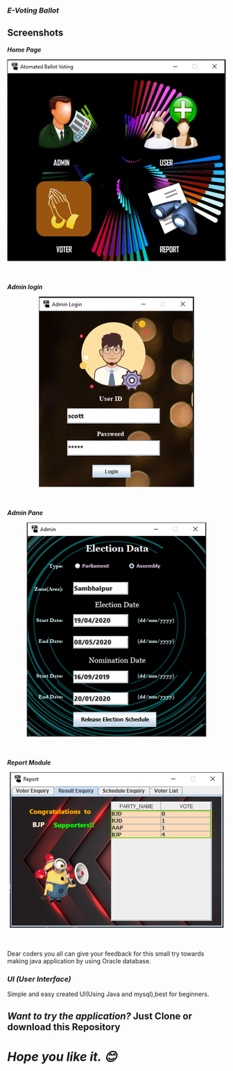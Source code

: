 
### *E-Voting Ballot*

## Screenshots


<b><i>Home Page</i></b>
  <p align="center">
  <img aling="center" src="https://github.com/Ankit289Prasad/E-Voting-Ballot/blob/master/src/home.png"><br/><br/><br/>
    </p>
<b><i>Admin login</i></b>
  <p align="center">
  <img aling="center" src="https://github.com/Ankit289Prasad/E-Voting-Ballot/blob/master/src/adminlogin.png"><br/><br/><br/>
    </p>
<b><i>Admin Pane</i></b>
  <p align="center">
  <img aling="center" src="https://github.com/Ankit289Prasad/E-Voting-Ballot/blob/master/src/admin.png"><br/><br/><br/>
    </p>
<b><i>Report Module</i></b>
  <p align="center">
  <img aling="center" src="https://github.com/Ankit289Prasad/E-Voting-Ballot/blob/master/src/report.png"><br/><br/><br/>
    </p>
  
  


Dear coders you all can give your feedback for this small try towards making java application by using Oracle database. 


### *UI (User Interface)*
Simple and easy created UI(Using Java and mysql),best for beginners.

## *Want to try the application?* Just Clone or download this Repository

# *Hope you like it. 😊*
